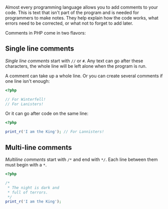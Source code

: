 
Almost every programming language allows you to add comments to your code. This is text that isn't part of the program and is needed for programmers to make notes. They help explain how the code works, what errors need to be corrected, or what not to forget to add later.

Comments in PHP come in two flavors:

## Single line comments

_Single line comments_ start with `//` or `#`. Any text can go after these characters, the whole line will be left alone when the program is run.

A comment can take up a whole line. Or you can create several comments if one line isn't enough:

```php
<?php

// For Winterfell!
// For Lanisters!
```

Or it can go after code on the same line:

```php
<?php

print_r('I am the King'); // For Lannisters!
```

## Multi-line comments

_Multiline comments_ start with `/*` and end with `*/`. Each line between them must begin with a `*`.

```php
<?php

/*
 * The night is dark and
 * full of terrors.
 */
print_r('I am the King');
```
